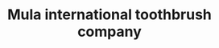 ---
title: "Mula international toothbrush company"
url: /karachi/mula-international-toothbrush-company/
shop: general
---